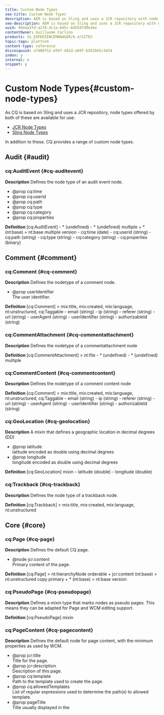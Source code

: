 ```yaml
---
title: Custom Node Types
seo-title: Custom Node Types
description: AEM is based on Sling and uses a JCR repository with node types offered by both, but AEM also provides a range of custom node types
seo-description: AEM is based on Sling and uses a JCR repository with node types offered by both, but AEM also provides a range of custom node types
uuid: 464aa3fd-a1f6-4c1a-8d5c-845597d9e44e
contentOwner: Guillaume Carlino
products: SG_EXPERIENCEMANAGER/6.4/SITES
topic-tags: platform
content-type: reference
discoiquuid: e7d06f52-e59f-492d-a69f-b562b65c3d34
index: y
internal: n
snippet: y
---
```


# Custom Node Types{#custom-node-types}

As CQ is based on Sling and uses a JCR repository, node types offered by both of these are available for use:

* [JCR Node Types](http://www.day.com/specs/jcr/2.0/3_Repository_Model.html#NodeTypes)
* [Sling Node Types](https://cwiki.apache.org/confluence/display/SLING/Sling+Node+Types)

In addition to these. CQ provides a range of custom node types.

<!--
Comment Type: remark
Last Modified By: (aheimoz)
Last Modified Date: 2018-01-18T11:19:20.869-0500
<p>Taken from the CQ 5.3.0 branch (and compared with current versions):</p>
<ul>
<li>http://svn.day.com/view/svn/cq5/trunk/content/jcr_root/libs/.../*.cnd</li>
</ul>
<p>A tool to generate the docu automatically (isn't standard javadocs) would be good - but not all comments use the same formatting (and proof-reading is good too). Currently using awk and sed to extract relevant information.<br /> </p>
<p>Updates encountered for 5.4 are currently set as draft.<br /> </p>
<p>Need confirmation of status on some node types flagged as ToDo.<br /> </p>
-->

## Audit {#audit}

### cq:AuditEvent {#cq-auditevent}

**Description** Defines the node type of an audit event node.

* @prop cq:time
* @prop cq:userid
* @prop cq:path
* @prop cq:type
* @prop cq:category
* @prop cq:properties

<!--
Comment Type: remark
Last Modified By: (aheimoz)
Last Modified Date: 2018-01-18T11:19:20.963-0500
<p>Description needs more detail from RnD.<br /> </p>
-->

**Definition** [cq:AuditEvent] - &#42; (undefined) - &#42; (undefined) multiple + &#42; (nt:base) = nt:base multiple version - cq:time (date) - cq:userid (string) - cq:path (string) - cq:type (string) - cq:category (string) - cq:properties (binary)

<!--
Comment Type: draft

<h2>Calendar</h2>
-->

<!--
Comment Type: remark
Last Modified By: (ims-author-D9FB647253FD17BE0A4C98A6@AdobeID)
Last Modified Date: 2018-01-18T11:19:21.036-0500
<p>Calendar mixin as a marker for calendar subtrees.</p>
<p>Removed for <a href="https://jira.corp.adobe.com/browse/DOC-6415">DOC-6415</a></p>
<p>5.6.1 (1.3.12) and 6.0 (1.5.124) have<br /> /libs/social/calendar/nodestypes/calendar.cnd<br /> cq:Calendar<br /> cq:CalendarComponent<br /> cq:CalendarEvent<br /> cq:CalendarRecurrence<br /> cq:CalendarRecurrenceRule<br /> cq:CalendarTodo<br /> cq:Alarm<br /> cq:CalendarAttendee</p>
<p>6.1 GA (1.7.197) does not have calendar.cnd</p>
-->

## Comment {#comment}

<!--
Comment Type: remark
Last Modified By: (ims-author-D9FB647253FD17BE0A4C98A6@AdobeID)
Last Modified Date: 2018-01-18T11:19:21.082-0500
<p>UNSURE WHETHER THESE SHOULD BE UNDER<br /> develop/platform<br /> or<br /> develop/communities</p>
<p>Updating per AEM 6.1 FP2 (1.8.269) /libs/social/commons/nodetypes/</p>
<ul>
<li>comments.cnd
<ul>
<li>removed cq:Rating per <a href="https://jira.corp.adobe.com/browse/CQ-39458">CQ-39458</a></li>
</ul> </li>
<li>commentscontent.cnd</li>
<li>commentattachment.cnd</li>
<li>location.cnd</li>
</ul>
<p> </p>
-->

### cq:Comment {#cq-comment}

**Description** Defines the nodetype of a comment node.

* @prop userIdentifier  
  The user identifier.

**Definition** [cq:Comment] > mix:title, mix:created, mix:language, nt:unstructured, cq:Taggable - email (string) - ip (string) - referer (string) - url (string) - userAgent (string) - userIdentifier (string) - authorizableId (string)

### cq:CommentAttachment {#cq-commentattachment}

**Description** Defines the nodetype of a commentattachment node

**Definition** [cq:CommentAttachment] > nt:file - &#42; (undefined) - &#42; (undefined) multiple

### cq:CommentContent {#cq-commentcontent}

**Description** Defines the nodetype of a comment content node

**Definition** [cq:Comment] > mix:title, mix:created, mix:language, nt:unstructured, cq:Taggable - email (string) - ip (string) - referer (string) - url (string) - userAgent (string) - userIdentifier (string) - authorizableId (string)

### cq:GeoLocation {#cq-geolocation}

**Description** A mixin that defines a geographic location in decimal degrees (DD)

* @prop latitude  
  latitude encoded as double using decimal degrees
* @prop longitude  
  longitude encoded as double using decimal degrees

**Definition** [cq:GeoLocation] mixin - latitude (double) - longitude (double)

### cq:Trackback {#cq-trackback}

**Description** Defines the node type of a trackback node.

**Definition** [cq:Trackback] > mix:title, mix:created, mix:language, nt:unstructured

<!--
Comment Type: draft

<h2>Content Sync</h2>
-->

<!--
Comment Type: draft

<h3>cq:ContentSyncConfig</h3>
-->

<!--
Comment Type: draft

<p><strong>FOR CQ5.4</strong></p>
<p><strong>Description</strong></p>
<p></p>
<p>Defines a CQ Content Sync Configuration.</p>
<p></p>
<p><strong>Definition</strong></p>
<p></p>
<p>[cq:ContentSyncConfig] &gt; sling:Folder</p>
<p></p>
-->

<!--
Comment Type: draft

<h3>cq:ContentSyncHash</h3>
-->

<!--
Comment Type: draft

<p><strong>FOR CQ 5.4</strong></p>
<p><strong>Description</strong></p>
<p></p>
<p>Defines a mixin that adds a md5 hash.<br /> </p>
<ul>
<li>@prop md5<br /> MD5 hash as hex string.<br /> </li>
</ul>
<p></p>
<p><strong>Definition</strong></p>
<p></p>
<p>[cq:ContentSyncHash] mixin<br /> - md5 (string) copy</p>
<p></p>
-->

## Core {#core}

### cq:Page {#cq-page}

**Description** Defines the default CQ page.

* @node jcr:content  
  Primary content of the page.

**Definition** [cq:Page] > nt:hierarchyNode orderable + jcr:content (nt:base) = nt:unstructured copy primary + &#42; (nt:base) = nt:base version

### cq:PseudoPage {#cq-pseudopage}

**Description** Defines a mixin type that marks nodes as pseudo pages. This means they can be adapted for Page and WCM editing support.

**Definition** [cq:PseudoPage] mixin

### cq:PageContent {#cq-pagecontent}

**Description** Defines the default node for page content, with the minimum properties as used by WCM.

* @prop jcr:title  
  Title for the page.
* @prop jcr:description  
  Description of this page.
* @prop cq:template  
  Path to the template used to create the page.
* @prop cq:allowedTemplates  
  List of regular expressions used to determine the path(s) to allowed template.
* @prop pageTitle  
  Title usually displayed in the <title> tag.
* @prop navTitle  
  Title usually used in navigation.
* @prop hideInNav  
  Specifies whether the page should be hidden in the navigation.
* @prop onTime  
  Time when this page becomes valid.
* @prop offTime  
  Time when this page becomes invalid.
* @prop cq:lastModified  
  Date the page (or its paragraphs) was last modified.
* @prop cq:lastModifiedBy  
  Last user to change the page (or its paragraphs).
* @prop jcr:language  
  The language of page content.

>[!NOTE]
>
>It is not compulsory for page content to use this type.

**Definition** [cq:PageContent] > nt:unstructured, mix:title, mix:created, cq:OwnerTaggable, sling:VanityPath, cq:ReplicationStatus, sling:Resource orderable - cq:template (string) - cq:allowedTemplates (string) multiple - pageTitle (string) - navTitle (string) - hideInNav (boolean) - onTime (date) - offTime (date) - cq:lastModified (date) - cq:lastModifiedBy (string) - cq:designPath (string) - jcr:language (string)

### cq:Template {#cq-template}

**Description** Defines a CQ template.

* @node jcr:content  
  Default content for new pages.
* @node icon.png  
  A file that holds a characteristic icon.
* @node thumbnail.png  
  A file that holds a characteristic thumbnail image.
* @node workflows  
  Auto assign workflow configuration. The configuration will follow the structure below:  
  + workflows  
  + name1  
  - cq:path  
  - cq:workflowName

* @prop allowedParents  
  Regular expression patterns to determine the path(s) to templates allowed as parent templates.
* @prop allowedChildren  
  Regular expression patterns to determine the path(s) to templates allowed as child templates.
* @prop ranking  
  Position within the list of templates in the create page dialog.

**Definition** [cq:Template] > nt:hierarchyNode, mix:title - &#42; (undefined) - &#42; (undefined) multiple + &#42; (nt:base) = nt:base multiple version + jcr:content (nt:base) copy + icon.png (nt:file) copy + thumbnail.png (nt:file) copy + workflows (nt:base) copy - allowedParents (string) multiple - allowedChildren (string) multiple - ranking (long)

### cq:Component {#cq-component}

**Description** Defines a CQ component.

* @prop jcr:title   
  Title for the component.
* @prop jcr:description   
  Description of the component.
* @node dialog   
  Primary dialog.
* @prop dialogPath  
  Primary dialog path (alternative to dialog).
* @node design_dialog   
  Design dialog.
* @prop cq:cellName   
  Name of the design cell.
* @prop cq:isContainer   
  Indicates whether this is a container component. This forces the cell names of child components to be used instead of path names. For example, the `parsys` is a container component. If this value is not defined, the check is made based on the existence of a `cq:childEditConfig`.

* @prop cq:noDecoration   
  If true, no decoration `div` tags are drawn when including this component.

* @node cq:editConfig   
  The configuration that defines the parameters for the edit bar.
* @node cq:childEditConfig  
  The edit configuration that is inherited by child components.
* @node cq:htmlTag   
  Defines additional tag attributes that are added to the "surrounding" `div` tag when the component is included.

* @node icon.png   
  A file that holds a characteristic icon.
* @node thumbnail.png   
  A file that holds a characteristic thumbnail image.
* @prop allowedParents   
  Regular expression patterns to determine the path(s) of components that are allowed as parent components.
* @prop allowedChildren  
  Regular expression patterns to determine the path(s) of components that are allowed as child components.
* @node virtual   
  Contains subnodes that reflect virtual components used for the component drag and drop.
* @prop componentGroup  
  Name of the component group, used for the component drag and drop.
* @node cq:infoProviders   
  Contains subnodes, each of which has a property `className` that refers to a `PageInfoProvider`.

**Definition** [cq:Component] > nt:folder, mix:title, sling:ResourceSuperType - &#42; (undefined) - &#42; (undefined) multiple + &#42; (nt:base) = nt:base multiple version + dialog (nt:base) = nt:unstructured copy - dialogPath (string) + design_dialog (nt:base) = nt:unstructured copy - cq:cellName (string) - cq:isContainer (boolean) - cq:noDecoration (boolean) + cq:editConfig (cq:EditConfig) = cq:EditConfig copy + cq:childEditConfig (cq:EditConfig) = cq:EditConfig copy + cq:htmlTag (nt:base) = nt:unstructured copy + icon.png (nt:file) copy + thumbnail.png (nt:file) copy - allowedParents (string) multiple - allowedChildren (string) multiple + virtual (nt:base) = sling:Folder copy - componentGroup (string) + cq:infoProviders (nt:base) = nt:unstructured copy

### cq:ComponentMixin {#cq-componentmixin}

**Description** Defines a CQ Component as mixin type.

**Definition** [cq:ComponentMixin] > cq:Component mixin

### cq:EditConfig {#cq-editconfig}

**Description** Defines the configuration for the "editbar".

* @prop cq:dialogMode  
  Mode of the dialog:

    * `floating` - for a normal, floating dialog
    * `inline` - inline editing
    * `auto` - automatic detection (depending on available space)

* @node cq:inplaceEditing   
  Inplace editing configuration for this component.
* @prop cq:layout   
  Layout of the edit bar:

    * `editbar` - edit bar
    * `rollover` - roll over frame
    * `auto` - automatic detection

* @node cq:formParameters   
  Additional parameters to add to the dialog form.
* @prop cq:actions   
  List of actions (edit bar buttons, or menu items).
* @node cq:actionConfigs   
  Widget configurations for edit bar or menu items.
* @prop cq:emptyText   
  Text to be displayed if no visual content is present.
* @node cq:dropTargets   
  Collection of `{@link cq:DropTargetConfig}` nodes.

**Definition** [cq:EditConfig] > nt:unstructured, nt:hierarchyNode orderable - cq:dialogMode (string) < 'auto', 'floating', 'inline' - cq:layout (string) < 'editbar', 'rollover', 'auto' + cq:formParameters (nt:base) = nt:unstructured - cq:actions (string) multiple + cq:actionConfigs (nt:base) = nt:unstructured - cq:emptyText (string) + cq:dropTargets (nt:base) = nt:unstructured + cq:listeners (nt:base) = cq:EditListenersConfig

<!--
Comment Type: draft

<p><strong>For CQ5.4</strong></p>
<p> after dialogMode:</p>
<p> + cq:inplaceEditing (cq:InplaceEditingConfig) = cq:InplaceEditingConfig<br /> </p>
-->

### cq:DropTargetConfig {#cq-droptargetconfig}

**Description** Configures one drop target of a component. The name of the this node will be used as an ID for drag and drop.

* @prop accept   
  List of mime types accepted by this drop target; e.g. `["image/*"]`

* @prop groups   
  List of drag and drop groups that accept a source.
* @prop propertyName   
  Name of the property used to store the reference.

**Definition** [cq:DropTargetConfig] > nt:unstructured orderable - accept (string) multiple - groups (string) multiple - propertyName (string) + parameters (nt:base) = nt:unstructured

<!--
Comment Type: draft

<h3>cq:InplaceEditingConfig</h3>
-->

<!--
Comment Type: draft

<p><strong>For CQ 5.4</strong></p>
<p><strong>Description</strong></p>
<p></p>
<p>Configures inplace editing of a component.</p>
<ul>
<li>@prop active<br /> True to activate inplace editing for the component.</li>
<li>@prop editorType<br /> ID of the inplace editor to be used.</li>
<li>@prop configPath<br /> Path to the configuration of the editor (optional).</li>
<li>@node config<br /> Configuration of the editor (used if no configPath is specified; optional).<br /> </li>
</ul>
<p></p>
<p><strong>Definition</strong></p>
<p><code class="code">[cq:InplaceEditingConfig] &gt; nt:unstructured
<discoiqbr /> - active (boolean)
<discoiqbr /> - editorType (string)
<discoiqbr /> - configPath (string)
<discoiqbr /> + config (nt:unstructured) = nt:unstructured</code></p>
-->

### cq:VirtualComponent {#cq-virtualcomponent}

**Description** Defines a virtual CQ component. These are currently used only for the new component drag and drop wizard.

* @prop jcr:title   
  Title of this component.
* @prop jcr:description   
  Description of this component.
* @node cq:editConfig   
  Edit configuration that defines the parameters for the edit bar.
* @node cq:childEditConfig   
  Edit configuration that is inherited by child components.
* @node icon.png  
  A file that holds a characteristic icon.
* @node thumbnail.png   
  A file that holds a characteristic thumbnail image.
* @prop allowedParents   
  Regular expression patterns to determine path(s) of components that are allowed as parent components.
* @prop allowedChildren  
  Regular expression patterns to determine path(s) of components that are allowed as child components.
* @prop componentGroup   
  Name of the component group for the component drag and drop.

**Definition** [cq:VirtualComponent] > nt:folder, mix:title - &#42; (undefined) - &#42; (undefined) multiple + &#42; (nt:base) = nt:base multiple version + cq:editConfig (cq:EditConfig) = cq:EditConfig copy + icon.png (nt:file) copy + thumbnail.png (nt:file) copy - allowedParents (string) multiple - allowedChildren (string) multiple - componentGroup (string)

### cq:EditListenersConfig {#cq-editlistenersconfig}

**Description** Defines the (client side) listeners to be executed on an edit event. The values must either reference a valid client side listener function or contain a predefined shortcut:

* REFRESH_PAGE
* REFRESH_SELF
* REFRESH_PARENT

* @prop aftercreate   
  Fires after a component has been created.
* @prop afteredit   
  Fires after a component has been edited (modified).
* @prop afterdelete   
  Fires after a component has been deleted.
* @prop afterinsert   
  Fires after a component has been added to this container.
* @prop afterremove   
  Fires after a component has been removed from this container.
* @prop aftermove   
  Fires after components have been moved in this container.

**Definition** [cq:EditListenersConfig] - &#42; (undefined) - &#42; (undefined) multiple + &#42; (nt:base) = nt:base multiple version - aftercreate (string) - afteredit (string) - afterdelete (string) - afterinsert (string) - afterremove (string) - aftermove (string)

## DAM {#dam}

### dam:AssetContent {#dam-assetcontent}

**Description** Content of a DAM asset.

<!--
Comment Type: remark
Last Modified By: (aheimoz)
Last Modified Date: 2018-01-18T11:19:22.647-0500
<p>Need definition from RnD.<br /> </p>
-->

**Definition** [dam:AssetContent] > nt:unstructured + metadata (nt:unstructured) + renditions (nt:folder)

### dam:Asset {#dam-asset}

**Description** DAM asset.

<!--
Comment Type: remark
Last Modified By: (aheimoz)
Last Modified Date: 2018-01-18T11:19:22.743-0500
<p>Need definition from RnD.<br /> </p>
-->

**Definition** [dam:Asset] > nt:hierarchyNode + jcr:content (dam:AssetContent) = dam:AssetContent copy primary + &#42; (nt:base) = nt:base version

### dam:Thumbnail {#dam-thumbnail}

**Description** Thumbnail to represent a DAM asset.

<!--
Comment Type: remark
Last Modified By: (aheimoz)
Last Modified Date: 2018-01-18T11:19:22.835-0500
<p>Need definition from RnD.<br /> </p>
-->

**Definition** [dam:Thumbnails] mixin + dam:thumbnails (nt:folder)

## Delivery Container List {#delivery-container-list}

### cq:containerList {#cq-containerlist}

**Description** Container List.

<!--
Comment Type: remark
Last Modified By: (aheimoz)
Last Modified Date: 2018-01-18T11:19:22.958-0500
<p>Need definition from RnD.<br /> </p>
-->

**Definition** [cq:containerList] mixin

## Delivery Page {#delivery-page}

### cq:Cq4PageAttributes {#cq-cq-pageattributes}

**Description** cq:attributes is the node type for the ContentBus version tags. This node only has a series of properties; of which three are predefined "created", "csd", and "timestampe".

* @prop created (long) mandatory copy  
  Timestamp of creation of the version information, generally the time of checkin of the previous version or time of page creation.
* @prop csd (string) mandatory copy  
  csd standard attribute, copy of the cq:csd property of the page node
* @prop timestampe (long) mandatory copy  
  Timestamp of last version modification, generally checkin time.
* @prop &#42; (string) copy  
  Additional attributes, versioned with the parent node.

**Definition** [cq:Cq4PageAttributes] > nt:base - created (long) mandatory copy - csd (string) mandatory copy - timestampe (long) mandatory copy - &#42; (string) copy

### cq:Cq4ContentPage {#cq-cq-contentpage}

**Description** The node type cq:contentPage contains the property and child node definitions for ContentBus content pages. Only when this mixin type is added to a node of type "cq:page", a node becomes a ContentBus content page.

The items in a "cq:Cq4ContentPage" are:

* @prop cq:csd  
  The ContentBus CSD of the page.
* @node cq:content  
  The content of the page. This child node does not exist if the page node is in state "Existing without content" or "Deleted".
* @node cq:attributes  
  The list of page attributes, which were formerly known as version tags. This node is mandatory for the cq:contentPage type. The attrbutes node is versioned, when the page is node is versioned.

**Definition** [cq:Cq4ContentPage] - cq:csd (string) mandatory copy + cq:attributes (cq:Cq4PageAttributes)

## Importer {#importer}

### cq:PollConfig {#cq-pollconfig}

**Description** Poll configuration.

* @prop source (String) mandatory  
  Data source URI, this is required and must not be empty
* @prop target (String)  
  The target location where data retrieved from the data source is stored. This is optional and defaults to the cq:PollConfig node.
* @prop interval (Long)  
  The interval in seconds at which to poll for new or updated data from the data source. This is optional and defaults to 30 Minutes (1800 seconds).  

* [Creating Custom Data Importer Services for Adobe Experience Manager](/content/help/en/experience-manager/using/polling)

**Definition** [cq:PollConfig] mixin - source (String) mandatory - target (String) - interval (Long)

### cq:PollConfigFolder {#cq-pollconfigfolder}

**Description** Convenience primary node type to easily create poll configuration nodes.

**Definition** [cq:PollConfigFolder] > sling:Folder, cq:PollConfig

## Location {#location}

### cq:GeoLocation {#cq-geolocation-1}

**Description** A mixin that defines a geographic location in decimal degrees (DD).

* @prop latitude   
  Latitude encoded as double using decimal degrees.
* @prop longitude   
  Longitude encoded as double using decimal degrees.

**Definition** [cq:GeoLocation] mixin - latitude (double) - longitude (double)

## Mailer {#mailer}

### cq:mailerMessage {#cq-mailermessage}

**Description** MailerService nodetypes. The mailer uses nodes having this mixin as root nodes of message definitions.

**Definition** [cq:mailerMessage] mixin - messageStatus (string) = 'new' mandatory autocreated

## MSM {#msm}

### cq:LiveRelationship {#cq-liverelationship}

**Description** Defines a LiveRelationship mixin. A master node and a slave node can be virtually linked through a LiveRelationship.

**Definition** [cq:LiveRelationship] mixin - cq:lastRolledout (date) - cq:lastRolledoutBy (string) - cq:sourceUUID (string)

<!--
Comment Type: remark
Last Modified By: (aheimoz)
Last Modified Date: 2018-01-18T11:19:23.597-0500
<p>remove sourceUUID for CQ 5.4<br /> </p>
-->

### cq:LiveSync {#cq-livesync}

**Description** Defines a LiveSync mixin. If a node is involved in a LiveRelationship with a master node as a slave, it is marked a LiveSync.

* @prop cq:master   
  Path of the master node of the LiveRelationship.
* @prop cq:isDeep   
  Defines if the relationship is available for children.
* @prop cq:syncTrigger   
  Defines when is triggered the sync.
* @node &#42; LiveSyncAction   
  Actions to perform on sync

**Definition** [cq:LiveSync] > cq:LiveRelationship mixin orderable + &#42; (cq:LiveSyncAction) = cq:LiveSyncAction + cq:LiveSyncConfig (nt:base) = cq:LiveSyncConfig

### cq:LiveSyncCancelled {#cq-livesynccancelled}

**Description** Defines a LiveSyncCancelled mixin. Cancel the LiveSync behavior of a slave node which may be involded in a LiveRelationship owing to one of its parents.

* @prop cq:isCancelledForChildren   
  Defines whether a LiveSync is cancelled; also for children.

**Definition** [cq:LiveSyncCancelled] > cq:LiveRelationship mixin - cq:isCancelledForChildren (boolean)

### cq:LiveSyncAction {#cq-livesyncaction}

**Description** Defines a LiveSyncAction attached to a LiveSync.

* @prop name   
  Action name.
* @prop value   
  Action value.

**Definition** [cq:LiveSyncAction] > nt:unstructured

### cq:LiveSyncConfig {#cq-livesyncconfig}

**Description** Live Sync configuration.

<!--
Comment Type: remark
Last Modified By: (aheimoz)
Last Modified Date: 2018-01-18T11:19:24.024-0500
<p>Need definition from RnD.<br /> </p>
-->

**Definition** [cq:LiveSyncConfig] - cq:master (string) mandatory - cq:isDeep (boolean) - cq:trigger (string) /&#42;&#42; deprecated &#42;&#42;/

For CQ 5.4 add to the end of list:

`- cq:rolloutConfigs (string) multiple deprecated **/`

### cq:BlueprintAction {#cq-blueprintaction}

**Description** Blueprint action.

<!--
Comment Type: remark
Last Modified By: (aheimoz)
Last Modified Date: 2018-01-18T11:19:24.135-0500
<p>Need definition from RnD.<br /> </p>
-->

**Definition** [cq:BlueprintAction] > nt:unstructured

<!--
Comment Type: draft

<h3>cq:BlueprintSyncConfig</h3>
-->

<!--
Comment Type: draft

<p><strong>FOR CQ 5.4</strong></p>
<p><strong>Description</strong></p>
<p></p>
<p>Blueprint Sync configuration.<br /> </p>
<p></p>
<p></p>
<p><strong>Remark</strong> by Alison Heimoz (aheimoz) on Fri, 8 Oct 2010, 00:29:38 EDT<br /> </p>
<p>Need definition from RnD.<br /> </p>
<p></p>
<p></p>
<p><strong>Definition</strong></p>
<p></p>
<p>[cq:BlueprintSyncConfig] &gt; nt:unstructured<br /> - cq:rolloutConfigs (string) multiple</p>
<p></p>
-->

## Platform {#platform}

### cq:Console {#cq-console}

**Description** Defines the nodetype of a console node.

**Definition** [cq:Console] > sling:VanityPath, mix:title mixin

## Replication {#replication}

### cq:ReplicationStatus {#cq-replicationstatus}

**Description** Defines replication status information mixin.

* @prop cq:lastPublished   
  The date the page was last published (not used anymore).
* @prop cq:lastPublishedBy   
  The user who published the page last (not used anymore).
* @prop cq:lastReplicated   
  The date the page was last replicated.
* @prop cq:lastReplicatedBy   
  The user that replicated the page last.
* @prop cq:lastReplicationAction   
  The replication action: activate or deactivate.
* @prop cq:lastReplicationStatus   
  The replication status (not used anymore).

**Definition** [cq:ReplicationStatus] mixin - cq:lastPublished (date) ignore - cq:lastPublishedBy (string) ignore - cq:lastReplicated (date) ignore - cq:lastReplicatedBy (string) ignore - cq:lastReplicationAction (string) ignore - cq:lastReplicationStatus (string) ignore

## Security {#security}

### cq:ApplicationPrivilege {#cq-applicationprivilege}

**Description** Defines an application privilege.

**Definition** [cq:ApplicationPrivilege] mixin

### cq:PrivilegeAcl {#cq-privilegeacl}

**Description** Defines an application privilege ACL.

* @prop cq:isPathDependent
* @node &#42; ACEs

<!--
Comment Type: remark
Last Modified By: (aheimoz)
Last Modified Date: 2018-01-18T11:19:24.599-0500
<p>Need more detailed definition from RnD.<br /> </p>
-->

**Definition** [cq:PrivilegeAcl] > cq:ApplicationPrivilege mixin orderable - cq:isPathDependent (boolean) + &#42; (cq:PrivilegeAce) = cq:PrivilegeAce

### cq:PrivilegeAce {#cq-privilegeace}

**Description** Defines an application privilege ACE.

* @prop path
* @prop deny

<!--
Comment Type: remark
Last Modified By: (aheimoz)
Last Modified Date: 2018-01-18T11:19:24.689-0500
<p>Need more detailed definition from RnD.<br /> </p>
-->

**Definition** [cq:PrivilegeAce] - path mandatory - deny (boolean)

### cq:ApplicationPrivilege {#cq-applicationprivilege-1}

**Description** Defines an application privilege.

**Definition** [cq:ApplicationPrivilege] mixin

### cq:PrivilegeAcl {#cq-privilegeacl-1}

**Description** Defines an application privilege ACL.

* @prop cq:isPathDependent
* @node &#42; ACEs

<!--
Comment Type: remark
Last Modified By: (aheimoz)
Last Modified Date: 2018-01-18T11:19:24.862-0500
<p>Need more detailed definition from RnD.<br /> </p>
-->

**Definition** [cq:PrivilegeAcl] > cq:ApplicationPrivilege mixin orderable - cq:isPathDependent (boolean) + &#42; (cq:PrivilegeAce) = cq:PrivilegeAce

### cq:PrivilegeAce {#cq-privilegeace-1}

**Description** Defines an application privilege ACE.

* @prop path
* @prop deny

**Definition** [cq:PrivilegeAce] - path mandatory - deny (boolean)

## Site Importer {#site-importer}

### cq:ComponentExtractorSource {#cq-componentextractorsource}

**Description** Defines a mixin type that marks files that can be opened with component extractor.

**Definition** [cq:ComponentExtractorSource] mixin

## Tagging {#tagging}

### cq:Tag {#cq-tag}

**Description** Defines a single tag, but can also contain tags, thus creating a taxonomy

**Definition** [cq:Tag] > nt:base, mix:title - sling:resourceType (String) - &#42; (undefined) multiple - &#42; (undefined) + &#42; (nt:base) = cq:Tag version

### cq:Taggable {#cq-taggable}

**Description** Abstract base mixin for taggable content.

* @node cq:tags

**Definition** [cq:Taggable] - cq:tags (string) multiple

### cq:OwnerTaggable {#cq-ownertaggable}

**Description** Only authors/owners are allowed to tag the content (moderated/administered tagging).

**Definition** [cq:OwnerTaggable] > cq:Taggable

### cq:UserTaggable (ToDo) {#cq-usertaggable-todo}

<!--
Comment Type: remark
Last Modified By: (aheimoz)
Last Modified Date: 2018-01-18T11:19:25.480-0500
<p>is this active or todo for 5.3?<br /> </p>
-->

**Description** Any user/public website can tag the content (Web2.0 style), used inside cq:userContent.

**Definition** [cq:UserTaggable] > cq:Taggable mixin

### cq:AllowsUserContent {#cq-allowsusercontent}

<!--
Comment Type: remark
Last Modified By: (aheimoz)
Last Modified Date: 2018-01-18T11:19:25.586-0500
<p>is this active or todo for 5.3?<br /> </p>
-->

**Description** Adds a cq:userContent subnode that can be modified by users; each user will have their own cq:userContent/<userid> subnode, that typically has the mixin cq:UserTaggable.

**Definition** [cq:AllowsUserContent] mixin + cq:userContent (nt:unstructured)

`TODO: extended variant, more explicitly defining the cq:userContent tree`

```
[cq:AllowsUserContent]
 mixin
 + cq:userContent (cq:UserContent)
```

`` ``

<!--
Comment Type: remark
Last Modified By: (aheimoz)
Last Modified Date: 2018-01-18T11:19:25.655-0500
<p>ToDo by when? Leave in or remove from here.<br /> </p>
-->

### cq:UserContent {#cq-usercontent}

<!--
Comment Type: remark
Last Modified By: (aheimoz)
Last Modified Date: 2018-01-18T11:19:25.700-0500
<p>is this active or todo for 5.3?<br /> </p>
-->

**Description** Can be modified by users.

**Definition** [cq:UserContent] > nt:unstructured // userids + &#42; (cq:UserData) // other content + &#42; (nt:base)

### cq:UserData {#cq-userdata}

**Description** User data.

<!--
Comment Type: remark
Last Modified By: (aheimoz)
Last Modified Date: 2018-01-18T11:19:25.818-0500
<p>is this active or todo for 5.3?<br /> </p>
-->

**Definition** [cq:UserData] > nt:unstructured, cq:UserTaggable

## Widgets {#widgets}

### cq:ClientLibraryFolder {#cq-clientlibraryfolder}

**Description** Client library folder.

**Definition** [cq:ClientLibraryFolder] > sling:Folder - categories (string) multiple - dependencies (string) multiple

### cq:Widget {#cq-widget}

**Description** Widget.

<!--
Comment Type: remark
Last Modified By: (aheimoz)
Last Modified Date: 2018-01-18T11:19:26.003-0500
<p>Need definition from RnD.<br /> </p>
-->

**Definition** [cq:Widget] > nt:unstructured orderable - xtype (string) - name (string) - title (string) + items (nt:base) = cq:WidgetCollection copy

### cq:WidgetCollection {#cq-widgetcollection}

**Description** Widget collection.

<!--
Comment Type: remark
Last Modified By: (aheimoz)
Last Modified Date: 2018-01-18T11:19:26.095-0500
<p>Need definition from RnD.<br /> </p>
-->

**Definition** [cq:WidgetCollection] > nt:unstructured orderable + &#42; (cq:Widget) = cq:Widget copy

### cq:Dialog {#cq-dialog}

**Description** Dialog.

<!--
Comment Type: remark
Last Modified By: (aheimoz)
Last Modified Date: 2018-01-18T11:19:26.187-0500
<p>Need definition from RnD.<br /> </p>
-->

**Definition** [cq:Dialog] > cq:Widget orderable

### cq:Panel {#cq-panel}

**Description** Panel.

<!--
Comment Type: remark
Last Modified By: (aheimoz)
Last Modified Date: 2018-01-18T11:19:26.297-0500
<p>Need definition from RnD.<br /> </p>
-->

**Definition** [cq:Panel] > cq:Widget orderable

### cq:TabPanel {#cq-tabpanel}

**Description** Tab panel.

<!--
Comment Type: remark
Last Modified By: (aheimoz)
Last Modified Date: 2018-01-18T11:19:26.407-0500
<p>Need definition from RnD.<br /> </p>
-->

**Definition** [cq:TabPanel] > cq:Panel orderable - activeTab (long)

### cq:Field {#cq-field}

**Description** Field.

<!--
Comment Type: remark
Last Modified By: (aheimoz)
Last Modified Date: 2018-01-18T11:19:26.554-0500
<p>Need definition from RnD.<br /> </p>
-->

**Definition** [cq:Field] > cq:Widget orderable - fieldLabel (string) - value (string) - ignoreData (boolean)

## Wiki {#wiki}

### wiki:Topic {#wiki-topic}

**Description** Wiki topic.

<!--
Comment Type: remark
Last Modified By: (aheimoz)
Last Modified Date: 2018-01-18T11:19:26.694-0500
<p>Need definition from RnD.<br /> </p>
-->

**Definition** [wiki:Topic] > nt:unstructured, nt:hierarchyNode, mix:versionable, mix:lockable + &#42; (wiki:Topic) version + wiki:attachments (nt:folder) = nt:folder version + wiki:properties (wiki:Properties) = wiki:Properties copy - wiki:text (string) mandatory primary - wiki:lastModified (date) mandatory - wiki:lastModifiedBy (string) mandatory - wiki:topicName - wiki:topicTitle - wiki:lockedBy - wiki:logMessage (string) - wiki:quietSave (boolean)

### wiki:User {#wiki-user}

**Description** Wiki user.

<!--
Comment Type: remark
Last Modified By: (aheimoz)
Last Modified Date: 2018-01-18T11:19:26.799-0500
<p>Need definition from RnD.<br /> </p>
-->

**Definition** [wiki:User] mixin - wiki:subscriptions (string) multiple

### wiki:Properties {#wiki-properties}

**Description** Wiki properties.

<!--
Comment Type: remark
Last Modified By: (aheimoz)
Last Modified Date: 2018-01-18T11:19:26.910-0500
<p>Need definition from RnD.<br /> </p>
-->

**Definition** [wiki:Properties] - wiki:isGlobal (boolean) - &#42; (undefined)

## Workflow {#workflow}

### cq:Workflow {#cq-workflow}

**Description** Represents a workflow instance.

**Definition** [cq:Workflow] > nt:base, mix:referenceable - modelId (String) - modelVersion (String) - startTime (Date) - endTime (Date) - initiator (String) - &#42; (undefined) - &#42; (undefined) multiple - sling:resourceType (String) = "cq/workflow/components/instance" mandatory autocreated + workflowStack (nt:unstructured) + wait (nt:unstructured) + orTab (nt:unstructured) + data (cq:WorkflowData) + history (nt:unstructured) + metaData (nt:unstructured) + workItems (nt:unstructured)

### cq:WorkItem {#cq-workitem}

**Description** Work item.

<!--
Comment Type: remark
Last Modified By: (aheimoz)
Last Modified Date: 2018-01-18T11:19:27.174-0500
<p>Need definition from RnD.<br /> </p>
-->

**Definition** [cq:WorkItem] - assignee (String) - workflowId (String) - nodeId (String) - startTime (Date) - endTime (Date) - dueTime (Date) - sling:resourceType (String) = "cq/workflow/components/workitem" mandatory autocreated + metaData (nt:unstructured)

### cq:Payload {#cq-payload}

**Description** Payload.

<!--
Comment Type: remark
Last Modified By: (aheimoz)
Last Modified Date: 2018-01-18T11:19:27.278-0500
<p>Need definition from RnD.<br /> </p>
-->

**Definition** [cq:Payload] - path (Path) - uuid (String) - jcr:url (String) - binary (Binary) - javaObject (String) - &#42; (undefined) - &#42; (undefined) multiple

### cq:WorkflowData {#cq-workflowdata}

**Description** Workflow data.

<!--
Comment Type: remark
Last Modified By: (aheimoz)
Last Modified Date: 2018-01-18T11:19:27.377-0500
<p>Need definition from RnD.<br /> </p>
-->

**Definition** [cq:WorkflowData] - &#42; (undefined) - &#42; (undefined) multiple + payload (cq:Payload) + metaData (nt:unstructured) copy

### cq:WorkflowModel {#cq-workflowmodel}

**Description** Auto assign workflow configuration. The configuration will follow this structure below: workflows + name1 - cq:path - cq:workflowName + workflows (nt:base)

**Definition** [cq:WorkflowModel] > nt:base, mix:versionable orderable - title (String) - description (String) - sling:resourceType (String) = "cq/workflow/components/model" mandatory autocreated + nodes (nt:unstructured) copy + transitions (nt:unstructured) copy + metaData (nt:unstructured) copy

### cq:WorkflowNode {#cq-workflownode}

**Description** Workflow node.

<!--
Comment Type: remark
Last Modified By: (aheimoz)
Last Modified Date: 2018-01-18T11:19:27.564-0500
<p>Need definition from RnD.<br /> </p>
-->

**Definition** [cq:WorkflowNode] orderable - title (String) - description (String) - maxIdleTime (long) - type (String) - &#42; (undefined) - &#42; (undefined) multiple + metaData (nt:unstructured) copy + timeoutConfiguration (nt:unstructured) copy

### cq:WorkflowTransition {#cq-workflowtransition}

**Description** Workflow transition.

<!--
Comment Type: remark
Last Modified By: (aheimoz)
Last Modified Date: 2018-01-18T11:19:27.654-0500
<p>Need definition from RnD.<br /> </p>
-->

**Definition** [cq:WorkflowTransition] orderable - from (String) - to (String) - rule (String) + metaData (nt:unstructured) copy

### cq:OrTab {#cq-ortab}

**Description** Or tab.

<!--
Comment Type: remark
Last Modified By: (aheimoz)
Last Modified Date: 2018-01-18T11:19:27.745-0500
<p>Need definition from RnD.<br /> </p>
-->

**Definition** [cq:OrTab] - workflowId (String) // not compulsory as this node will already be attached to the workflow node - nodeId (String)

### cq:Wait {#cq-wait}

**Description** Wait.

<!--
Comment Type: remark
Last Modified By: (aheimoz)
Last Modified Date: 2018-01-18T11:19:27.835-0500
<p>Need definition from RnD.<br /> </p>
-->

**Definition** [cq:Wait] - workflowId (String) // not compulsory as this node will be already attached to the workflow node - destNodeId (String) - fromNodeId (String)

### cq:WorkflowStack {#cq-workflowstack}

**Description** Workflow stack.

<!--
Comment Type: remark
Last Modified By: (aheimoz)
Last Modified Date: 2018-01-18T11:19:27.926-0500
<p>Need definition from RnD.<br /> </p>
-->

**Definition** [cq:WorkflowStack] - containeeInstanceId (String) - parentInstanceId (String) - nodeId (String)

### cq:ProcessStack {#cq-processstack}

**Description** Process stack.

<!--
Comment Type: remark
Last Modified By: (aheimoz)
Last Modified Date: 2018-01-18T11:19:28.015-0500
<p>Need definition from RnD.<br /> </p>
-->

**Definition** [cq:ProcessStack] - workflowId (String) // not compulsory as this node will be already attached to the workflow node - containerWorkflowModelId (String) - containerWorkflowNodeId - containerWorkflowEndNodeId // still needed (if name already defines that id)

### cq:WorkflowLauncher {#cq-workflowlauncher}

**Description** Workflow launcher.

<!--
Comment Type: remark
Last Modified By: (aheimoz)
Last Modified Date: 2018-01-18T11:19:28.107-0500
<p>Need definition from RnD.<br /> </p>
-->

**Definition** [cq:WorkflowLauncher] - nodetype (String) - glob (String) - eventType (Long) - description (String) - condition (String) - workflow (String) - &#42; (undefined) - &#42; (undefined) multiple
